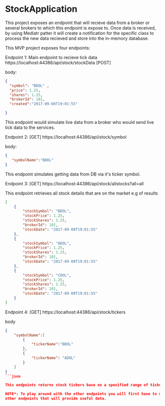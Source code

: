 # StockApplication

 This project exposes an endpoint that will recieve data from a broker or several brokers to which this endpoint is expose to.
 Once data is received, by using Mediatr patter it will create a notification for the specific class to process the new data recieved
 and store into the in-memory database.
 
 This MVP project exposes four endpoints:
 
 Endpoint 1:
 Main endpoint to recieve tick data
 https://localhost:44386/api/stock/stockData
 [POST]
 
 body:
 ```json
 {
   "symbol": "BDOL" ,
   "price": 1.25,
   "shares": 1.25,
   "brokerId": 101,
   "created":"2017-09-08T19:01:55"

}
```
This endpoint would simulate live data from a broker who would send live tick data to the services.

Endpoint 2:
[GET]
https://localhost:44386/api/stock/symbol

body:
```json
{
   "symbolName":"BDOL"
}
```

This endpoint simulates getting data from DB via it's ticker symbol.

Endpoint 3:
[GET]
https://localhost:44386/api/stock/allstocks?all=all

This endpoint retrieves all stock details that are on the market
e.g of results
```json
[
    {
        "stockSymbol": "BDOL",
        "stockPrice": 1.25,
        "stockShares": 1.25,
        "brokerId": 101,
        "stockDate": "2017-09-08T19:01:55"
    },
    {
        "stockSymbol": "ADOL",
        "stockPrice": 1.25,
        "stockShares": 1.25,
        "brokerId": 101,
        "stockDate": "2017-09-08T19:01:55"
    },
    {
        "stockSymbol": "CDOL",
        "stockPrice": 1.25,
        "stockShares": 1.25,
        "brokerId": 101,
        "stockDate": "2017-09-08T19:01:55"
    }
]
```

Endpoint 4:
[GET]
https://localhost:44386/api/stock/tickers

body
```json
{
    "symbolName":[
        {
            "tickerName":"BDOL"
        },
        {
            "tickerName": "ADOL"
        }
    ]
}
```json

This endpoints returns stock tickers base on a spexified range of ticker symbols.

NOTE*: To play around with the other endpoints you will first have to make several request to the POST endpoint to populate the in-memory DB in order to use the 
other endpoints that will provide useful data.



